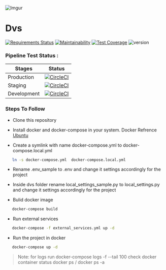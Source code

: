 ![Imgur](https://i.imgur.com/ZtIe5vn.png)
# Dvs

[![Requirements Status](https://requires.io/github/dfid-dvs/server/requirements.svg?branch=master)](https://requires.io/github/dfid-dvs/server/requirements/?branch=master)     [![Maintainability](https://api.codeclimate.com/v1/badges/53490fd15b757a876b6a/maintainability)](https://codeclimate.com/github/naxadeve/dvsphase2/maintainability) [![Test Coverage](https://api.codeclimate.com/v1/badges/53490fd15b757a876b6a/test_coverage)](https://codeclimate.com/github/naxadeve/dvsphase2/test_coverage) ![version](https://img.shields.io/badge/python-v3.6-blue)

### Pipeline Test Status :

| Stages | Status |
| ------ | ------ |
|  Production | [![CircleCI](https://circleci.com/gh/dfid-dvs/server/tree/master.svg?style=svg)](https://circleci.com/gh/dfid-dvs/server/tree/master) |
| Staging  | [![CircleCI](https://circleci.com/gh/naxadeve/dvsphase2/tree/master.svg?style=svg)](https://circleci.com/gh/naxadeve/dvsphase2/tree/master) |
| Development | [![CircleCI](https://circleci.com/gh/naxadeve/dvsphase2/tree/test-server-setup.svg?style=svg)](https://circleci.com/gh/naxadeve/dvsphase2/tree/test-server-setup)

### Steps To Follow

- Clone this repository

- Install docker and docker-compose in your system.
 Docker Refrence [Ubuntu](https://docs.docker.com/install/linux/docker-ce/ubuntu/)

- Create a symlink with name docker-compose.yml to docker-compose.local.yml
```sh
   ln -s docker-compose.yml  docker-compose.local.yml
 ```


- Rename .env_sample to .env and change it settings accordingly for the project

- Inside dvs folder rename local_settings_sample.py to local_settings.py and change it settings accordingly for the project

- Bulid docker image
```sh
   docker-compose build
 ```

- Run external services
```sh
   docker-compose -f external_services.yml up -d
 ```

- Run the project in docker
```sh
   docker-compose up -d
 ```

>Note:
> for logs run docker-compose logs -f --tail 100
>check docker container status docker ps / docker ps -a
